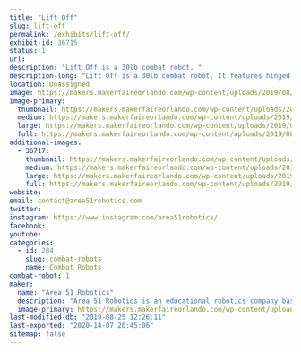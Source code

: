 ```yaml
---
title: "Lift Off"
slug: lift-off
permalink: /exhibits/lift-off/
exhibit-id: 36715
status: 1
url: 
description: "Lift Off is a 30lb combat robot. "
description-long: "Lift Off is a 30lb combat robot. It features hinged scooplets / dustpan wedge and a lifting arm. "
location: Unassigned
image: https://makers.makerfaireorlando.com/wp-content/uploads/2019/08/LiftOff2-1024x433.jpg
image-primary:
  thumbnail: https://makers.makerfaireorlando.com/wp-content/uploads/2019/08/LiftOff2-150x150.jpg
  medium: https://makers.makerfaireorlando.com/wp-content/uploads/2019/08/LiftOff2-300x127.jpg
  large: https://makers.makerfaireorlando.com/wp-content/uploads/2019/08/LiftOff2-1024x433.jpg
  full: https://makers.makerfaireorlando.com/wp-content/uploads/2019/08/LiftOff2.jpg
additional-images:
  - 36717:
    thumbnail: https://makers.makerfaireorlando.com/wp-content/uploads/2019/08/LiftOff-150x150.png
    medium: https://makers.makerfaireorlando.com/wp-content/uploads/2019/08/LiftOff-300x163.png
    large: https://makers.makerfaireorlando.com/wp-content/uploads/2019/08/LiftOff.png
    full: https://makers.makerfaireorlando.com/wp-content/uploads/2019/08/LiftOff.png
website: 
email: contact@area51robotics.com
twitter: 
instagram: https://www.instagram.com/area51robotics/
facebook: 
youtube: 
categories:
  - id: 284
    slug: combat-robots
    name: Combat Robots
combat-robot: 1
maker:
  name: "Area 51 Robotics"
  description: "Area 51 Robotics is an educational robotics company based out of Los Angeles. We develop digital curriculum and work with students, teams and schools."
  image-primary: https://makers.makerfaireorlando.com/wp-content/uploads/2019/08/Area-51_dark_240.jpeg
last-modified-db: "2019-08-25 12:26:11"
last-exported: "2020-14-07 20:45:06"
sitemap: false
---
```

